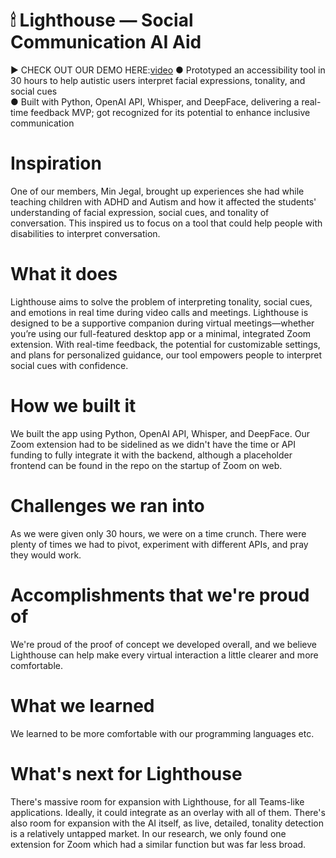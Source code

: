 # 🕯 Lighthouse — Social Communication AI Aid  
 ▶ CHECK OUT OUR DEMO HERE:[video](https://youtu.be/Rs4V04QN3OU{target=_blank})
● Prototyped an accessibility tool in 30 hours to help autistic users interpret facial expressions, tonality, and social cues  
● Built with Python, OpenAI API, Whisper, and DeepFace, delivering a real-time feedback MVP; got recognized for its 
potential to enhance inclusive communication 

# Inspiration
One of our members, Min Jegal, brought up experiences she had while teaching children with ADHD and Autism and how it affected the students' understanding of facial expression, social cues, and tonality of conversation. This inspired us to focus on a tool that could help people with disabilities to interpret conversation.

# What it does
Lighthouse aims to solve the problem of interpreting tonality, social cues, and emotions in real time during video calls and meetings. Lighthouse is designed to be a supportive companion during virtual meetings—whether you’re using our full-featured desktop app or a minimal, integrated Zoom extension. With real-time feedback, the potential for customizable settings, and plans for personalized guidance, our tool empowers people to interpret social cues with confidence.

# How we built it
We built the app using Python, OpenAI API, Whisper, and DeepFace. Our Zoom extension had to be sidelined as we didn't have the time or API funding to fully integrate it with the backend, although a placeholder frontend can be found in the repo on the startup of Zoom on web.

# Challenges we ran into
As we were given only 30 hours, we were on a time crunch. There were plenty of times we had to pivot, experiment with different APIs, and pray they would work.

# Accomplishments that we're proud of
We're proud of the proof of concept we developed overall, and we believe Lighthouse can help make every virtual interaction a little clearer and more comfortable.

# What we learned
We learned to be more comfortable with our programming languages etc.

# What's next for Lighthouse
There's massive room for expansion with Lighthouse, for all Teams-like applications. Ideally, it could integrate as an overlay with all of them. There's also room for expansion with the AI itself, as live, detailed, tonality detection is a relatively untapped market. In our research, we only found one extension for Zoom which had a similar function but was far less broad.
